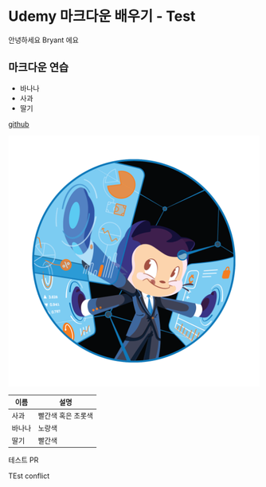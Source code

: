 # Udemy 마크다운 배우기 - Test

안녕하세요 Bryant 에요

## 마크다운 연습

- 바나나
- 사과
- 딸기

[github](https://github.com)

![이미지](Fintechtocat.png)

| 이름 | 설명 |
| --- | --- |
| 사과 | 빨간색 혹은 초롯색 |
| 바나나 | 노랑색 |
| 딸기 | 빨간색 |

테스트 PR

TEst conflict 
